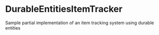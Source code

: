 # DurableEntitiesItemTracker
Sample partial implementation of an item tracking system using durable entities
